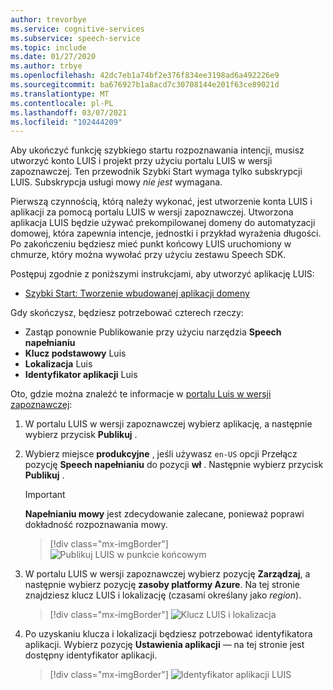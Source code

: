 ```yaml
---
author: trevorbye
ms.service: cognitive-services
ms.subservice: speech-service
ms.topic: include
ms.date: 01/27/2020
ms.author: trbye
ms.openlocfilehash: 42dc7eb1a74bf2e376f834ee3198ad6a492226e9
ms.sourcegitcommit: ba676927b1a8acd7c30708144e201f63ce89021d
ms.translationtype: MT
ms.contentlocale: pl-PL
ms.lasthandoff: 03/07/2021
ms.locfileid: "102444209"
---
```

Aby ukończyć funkcję szybkiego startu rozpoznawania intencji, musisz utworzyć konto LUIS i projekt przy użyciu portalu LUIS w wersji zapoznawczej. Ten przewodnik Szybki Start wymaga tylko subskrypcji LUIS. Subskrypcja usługi mowy *nie jest* wymagana.

Pierwszą czynnością, którą należy wykonać, jest utworzenie konta LUIS i aplikacji za pomocą portalu LUIS w wersji zapoznawczej. Utworzona aplikacja LUIS będzie używać prekompilowanej domeny do automatyzacji domowej, która zapewnia intencje, jednostki i przykład wyrażenia długości. Po zakończeniu będziesz mieć punkt końcowy LUIS uruchomiony w chmurze, który można wywołać przy użyciu zestawu Speech SDK. 

Postępuj zgodnie z poniższymi instrukcjami, aby utworzyć aplikację LUIS:

* <a href="https://docs.microsoft.com/azure/cognitive-services/luis/luis-get-started-create-app" target="_blank">Szybki Start: Tworzenie wbudowanej aplikacji domeny </a>

Gdy skończysz, będziesz potrzebować czterech rzeczy:

* Zastąp ponownie Publikowanie przy użyciu narzędzia **Speech napełnianiu**
* **Klucz podstawowy** Luis
* **Lokalizacja** Luis
* **Identyfikator aplikacji** Luis

Oto, gdzie można znaleźć te informacje w [portalu Luis w wersji zapoznawczej](https://preview.luis.ai/):

1. W portalu LUIS w wersji zapoznawczej wybierz aplikację, a następnie wybierz przycisk **Publikuj** .

2. Wybierz miejsce **produkcyjne** , jeśli używasz `en-US` opcji Przełącz pozycję **Speech napełnianiu** do pozycji **wł** . Następnie wybierz przycisk **Publikuj** .

    > [!IMPORTANT]
    > **Napełnianiu mowy** jest zdecydowanie zalecane, ponieważ poprawi dokładność rozpoznawania mowy.

    > [!div class="mx-imgBorder"]
    > ![Publikuj LUIS w punkcie końcowym](../../../media/luis/publish-app-popup.png)

3. W portalu LUIS w wersji zapoznawczej wybierz pozycję **Zarządzaj**, a następnie wybierz pozycję **zasoby platformy Azure**. Na tej stronie znajdziesz klucz LUIS i lokalizację (czasami określany jako _region_).

   > [!div class="mx-imgBorder"]
   > ![Klucz LUIS i lokalizacja](../../../media/luis/luis-key-region.png)

4. Po uzyskaniu klucza i lokalizacji będziesz potrzebować identyfikatora aplikacji. Wybierz pozycję **Ustawienia aplikacji** — na tej stronie jest dostępny identyfikator aplikacji.

   > [!div class="mx-imgBorder"]
   > ![Identyfikator aplikacji LUIS](../../../media/luis/luis-app-id.png)
